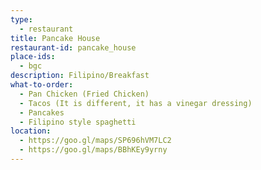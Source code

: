 ```yaml
---
type: 
  - restaurant
title: Pancake House 
restaurant-id: pancake_house
place-ids:
  - bgc 
description: Filipino/Breakfast
what-to-order:
  - Pan Chicken (Fried Chicken)
  - Tacos (It is different, it has a vinegar dressing)
  - Pancakes
  - Filipino style spaghetti
location: 
  - https://goo.gl/maps/SP696hVM7LC2
  - https://goo.gl/maps/BBhKEy9yrny
---
```

